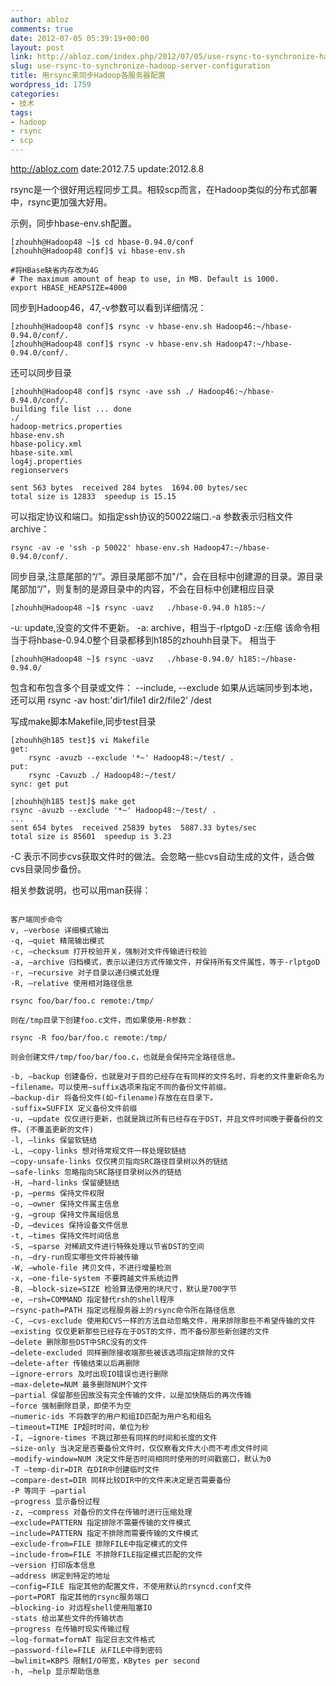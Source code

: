 ```yaml
---
author: abloz
comments: true
date: 2012-07-05 05:39:19+00:00
layout: post
link: http://abloz.com/index.php/2012/07/05/use-rsync-to-synchronize-hadoop-server-configuration/
slug: use-rsync-to-synchronize-hadoop-server-configuration
title: 用rsync来同步Hadoop各服务器配置
wordpress_id: 1759
categories:
- 技术
tags:
- hadoop
- rsync
- scp
---
```


http://abloz.com
date:2012.7.5
update:2012.8.8

rsync是一个很好用远程同步工具。相较scp而言，在Hadoop类似的分布式部署中，rsync更加强大好用。

示例，同步hbase-env.sh配置。

    
    
    [zhouhh@Hadoop48 ~]$ cd hbase-0.94.0/conf
    [zhouhh@Hadoop48 conf]$ vi hbase-env.sh
    
    #将HBase缺省内存改为4G
    # The maximum amount of heap to use, in MB. Default is 1000.
    export HBASE_HEAPSIZE=4000
    



同步到Hadoop46，47,-v参数可以看到详细情况：

    
    
    [zhouhh@Hadoop48 conf]$ rsync -v hbase-env.sh Hadoop46:~/hbase-0.94.0/conf/.
    [zhouhh@Hadoop48 conf]$ rsync -v hbase-env.sh Hadoop47:~/hbase-0.94.0/conf/.
    



还可以同步目录

    
    
    [zhouhh@Hadoop48 conf]$ rsync -ave ssh ./ Hadoop46:~/hbase-0.94.0/conf/.
    building file list ... done
    ./
    hadoop-metrics.properties
    hbase-env.sh
    hbase-policy.xml
    hbase-site.xml
    log4j.properties
    regionservers
    
    sent 563 bytes  received 284 bytes  1694.00 bytes/sec
    total size is 12833  speedup is 15.15
    
    


可以指定协议和端口。如指定ssh协议的50022端口.-a 参数表示归档文件archive：

    
    
    rsync -av -e 'ssh -p 50022' hbase-env.sh Hadoop47:~/hbase-0.94.0/conf/.
    


同步目录,注意尾部的“/”。源目录尾部不加"/"，会在目标中创建源的目录。源目录尾部加“/”，则复制的是源目录中的内容，不会在目标中创建相应目录

    
    
    [zhouhh@Hadoop48 ~]$ rsync -uavz   ./hbase-0.94.0 h185:~/
    


-u: update,没变的文件不更新。
-a: archive，相当于-rlptgoD
-z:压缩
该命令相当于将hbase-0.94.0整个目录都移到h185的zhouhh目录下。
相当于

    
    
    [zhouhh@Hadoop48 ~]$ rsync -uavz   ./hbase-0.94.0/ h185:~/hbase-0.94.0/
    



包含和布包含多个目录或文件：
--include, --exclude
如果从远端同步到本地，还可以用
rsync -av host:'dir1/file1 dir2/file2' /dest

写成make脚本Makefile,同步test目录

    
    
    [zhouhh@h185 test]$ vi Makefile
    get:
        rsync -avuzb --exclude '*~' Hadoop48:~/test/ .
    put:
        rsync -Cavuzb ./ Hadoop48:~/test/
    sync: get put
    
    [zhouhh@h185 test]$ make get
    rsync -avuzb --exclude '*~' Hadoop48:~/test/ .
    ...
    sent 654 bytes  received 25839 bytes  5887.33 bytes/sec
    total size is 85601  speedup is 3.23
    
    


-C 表示不同步cvs获取文件时的做法。会忽略一些cvs自动生成的文件，适合做cvs目录同步备份。

相关参数说明，也可以用man获得：

```

客户端同步命令
v, –verbose 详细模式输出
-q, –quiet 精简输出模式
-c, –checksum 打开校验开关，强制对文件传输进行校验
-a, –archive 归档模式，表示以递归方式传输文件，并保持所有文件属性，等于-rlptgoD
-r, –recursive 对子目录以递归模式处理
-R, –relative 使用相对路径信息

rsync foo/bar/foo.c remote:/tmp/

则在/tmp目录下创建foo.c文件，而如果使用-R参数：

rsync -R foo/bar/foo.c remote:/tmp/

则会创建文件/tmp/foo/bar/foo.c，也就是会保持完全路径信息。

-b, –backup 创建备份，也就是对于目的已经存在有同样的文件名时，将老的文件重新命名为~filename。可以使用–suffix选项来指定不同的备份文件前缀。
–backup-dir 将备份文件(如~filename)存放在在目录下。
-suffix=SUFFIX 定义备份文件前缀
-u, –update 仅仅进行更新，也就是跳过所有已经存在于DST，并且文件时间晚于要备份的文件。(不覆盖更新的文件)
-l, –links 保留软链结
-L, –copy-links 想对待常规文件一样处理软链结
–copy-unsafe-links 仅仅拷贝指向SRC路径目录树以外的链结
–safe-links 忽略指向SRC路径目录树以外的链结
-H, –hard-links 保留硬链结
-p, –perms 保持文件权限
-o, –owner 保持文件属主信息
-g, –group 保持文件属组信息
-D, –devices 保持设备文件信息
-t, –times 保持文件时间信息
-S, –sparse 对稀疏文件进行特殊处理以节省DST的空间
-n, –dry-run现实哪些文件将被传输
-W, –whole-file 拷贝文件，不进行增量检测
-x, –one-file-system 不要跨越文件系统边界
-B, –block-size=SIZE 检验算法使用的块尺寸，默认是700字节
-e, –rsh=COMMAND 指定替代rsh的shell程序
–rsync-path=PATH 指定远程服务器上的rsync命令所在路径信息
-C, –cvs-exclude 使用和CVS一样的方法自动忽略文件，用来排除那些不希望传输的文件
–existing 仅仅更新那些已经存在于DST的文件，而不备份那些新创建的文件
–delete 删除那些DST中SRC没有的文件
–delete-excluded 同样删除接收端那些被该选项指定排除的文件
–delete-after 传输结束以后再删除
–ignore-errors 及时出现IO错误也进行删除
–max-delete=NUM 最多删除NUM个文件
–partial 保留那些因故没有完全传输的文件，以是加快随后的再次传输
–force 强制删除目录，即使不为空
–numeric-ids 不将数字的用户和组ID匹配为用户名和组名
–timeout=TIME IP超时时间，单位为秒
-I, –ignore-times 不跳过那些有同样的时间和长度的文件
–size-only 当决定是否要备份文件时，仅仅察看文件大小而不考虑文件时间
–modify-window=NUM 决定文件是否时间相同时使用的时间戳窗口，默认为0
-T –temp-dir=DIR 在DIR中创建临时文件
–compare-dest=DIR 同样比较DIR中的文件来决定是否需要备份
-P 等同于 –partial
–progress 显示备份过程
-z, –compress 对备份的文件在传输时进行压缩处理
–exclude=PATTERN 指定排除不需要传输的文件模式
–include=PATTERN 指定不排除而需要传输的文件模式
–exclude-from=FILE 排除FILE中指定模式的文件
–include-from=FILE 不排除FILE指定模式匹配的文件
–version 打印版本信息
–address 绑定到特定的地址
–config=FILE 指定其他的配置文件，不使用默认的rsyncd.conf文件
–port=PORT 指定其他的rsync服务端口
–blocking-io 对远程shell使用阻塞IO
-stats 给出某些文件的传输状态
–progress 在传输时现实传输过程
–log-format=formAT 指定日志文件格式
–password-file=FILE 从FILE中得到密码
–bwlimit=KBPS 限制I/O带宽，KBytes per second
-h, –help 显示帮助信息

```



